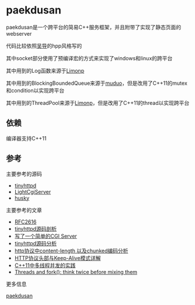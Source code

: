 # paekdusan
paekdusan是一个跨平台的简易C++服务框架，并且附带了实现了静态页面的webserver

代码比较依照[吴导](https://github.com/yanyiwu)的hpp风格写的

其中socket部分使用了预编译宏的方式来实现了windows和linux的跨平台

其中用到的Log函数来源于[Limonp](https://github.com/yanyiwu/limonp)

其中用到的BlockingBoundedQueue来源于[muduo](https://github.com/chenshuo/muduo/)，但是改用了C++11的mutex和condition以实现跨平台

其中用到的ThreadPool来源于[Limonp](https://github.com/yanyiwu/limonp)，但是改用了C++11的thread以实现跨平台

## 依赖
编译器支持C++11

## 参考
主要参考的源码

- [tinyhttpd](http://sourceforge.net/projects/tinyhttpd/)
- [LightCgiServer](https://github.com/imyouxia/LightCgiServer)
- [husky](https://github.com/yanyiwu/husky)

主要参考的文章

- [RFC2616](http://www.ietf.org/rfc/rfc2616.txt)
- [tinyhttpd源码剖析](http://armsword.com/2014/10/29/tinyhttpd-code-analyse/)
- [写了一个简单的CGI Server](http://armsword.com/2014/05/18/light-cgi-server/)
- [tinyhttpd源码分析](http://blog.sina.com.cn/s/blog_a5191b5c0102v9yr.html)
- [http协议中content-length 以及chunked编码分析](http://blog.csdn.net/yankai0219/article/details/8269922)
- [HTTP协议头部与Keep-Alive模式详解](https://www.byvoid.com/blog/http-keep-alive-header/)
- [C++11中多线程并发的实践](http://www.cnblogs.com/haippy/)
- [Threads and fork(): think twice before mixing them](http://www.linuxprogrammingblog.com/threads-and-fork-think-twice-before-using-them)    

更多信息

[paekdusan](http://cstdlib.com/jekyll/update/2015/05/17/http-and-web-server/)
